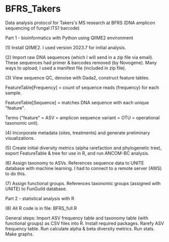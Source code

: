 # BFRS_Takers
Data analysis protocol for Takers's MS research at BFRS (DNA amplicon sequencing of fungal ITS1 barcode)

Part 1 - bioinformatics with Python using QIIME2 environment

(1) 
Install QIIME2.
I used version 2023.7 for initial analysis.

(2)
Import raw DNA sequences (which I will send in a zip file via email). 
These sequences had primer & barcodes removed (by Novogene).
Many ways to upload, I used a manifest file (included in zip file). 

(3) 
View sequence QC, denoise with Dada2, construct feature tables.

FeatureTable[Frequency] = count of sequence reads (frequency) for each sample.

FeatureTable[Sequence] = matches DNA sequence with each unique "feature". 

Terms ("feature" = ASV = amplicon sequence variant = OTU = operational taxonomic unit).

(4)
Incorporate metadata (sites, treatments) and generate preliminary visualizations. 

(5) 
Create initial diversity metrics (alpha rarefaction and phylogenetic tree), export FeatureTable & tree for use in R, and run ANCOM-BC analysis.

(6)
Assign taxonomy to ASVs. 
References sequence data to UNITE database with machine learning. 
I had to connect to a remote server (AWS) to do this.  

(7)
Assign functional groups. 
References taxonomic groups (assigned with UNITE) to FunGuild database. 

Part 2 - statistical analysis with R 

(8) 
All R code is in file: BFRS_full.R

General steps:
Import ASV frequency table and taxonomy table (with functional groups) as CSV files into R.
Install required packages.
Rarefy ASV frequency table. 
Run calculate alpha & beta diversity metrics.
Run stats.
Make graphs. 


